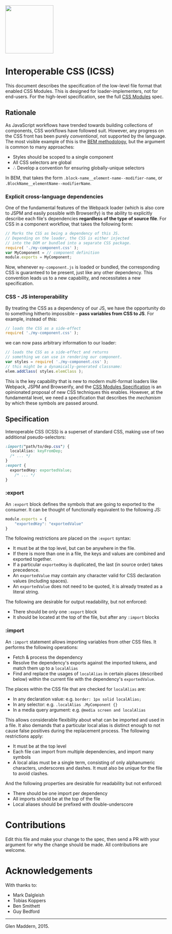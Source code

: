 <img src="https://raw.githubusercontent.com/css-modules/logos/master/css-modules-logo.png" width="150" height="150" />

# Interoperable CSS (ICSS)

This document describes the specification of the low-level file format that enabled CSS Modules. This is designed for loader-implementers, not for end-users. For the high-level specification, see the full [CSS Modules](https://github.com/css-modules/css-modules/blob/master/README.md) spec.

## Rationale

As JavaScript workflows have trended towards building collections of components, CSS workflows have followed suit. However, any progress on the CSS front has been purely *conventional*, not supported by the language. The most visible example of this is the [BEM methodology](http://csswizardry.com/2013/01/mindbemding-getting-your-head-round-bem-syntax/), but the argument is common to many approaches:

- Styles should be scoped to a single component
- All CSS selectors are global
- ∴ Develop a convention for ensuring globally-unique selectors

In BEM, that takes the form `.block-name__element-name--modifier-name`, or `.BlockName__elementName--modifierName`.

### Explicit cross-language dependencies

One of the fundamental features of the Webpack loader (which is also core to JSPM and easily possible with Browserify) is the ability to explicitly describe each file's dependencies **regardless of the type of source file**. For CSS in a component workflow, that takes the following form:

```js
// Marks the CSS as being a dependency of this JS.
// Depending on the loader, the CSS is either injected
// into the DOM or bundled into a separate CSS package.
require( './my-component.css' );
var MyComponent = // component definition
module.exports = MyComponent;
```

Now, whenever `my-component.js` is loaded or bundled, the corresponding CSS is guaranteed to be present, just like any other dependency. This convention leads us to a new capability, and necessitates a new specification.

### CSS - JS interoperability

By treating the CSS as a dependency of our JS, we have the opportunity do to something hitherto impossible – **pass variables from CSS to JS**. For example, instead of this:

```js
// loads the CSS as a side-effect
require( './my-component.css' );
```

we can now pass arbitrary information to our loader:

```js
// loads the CSS as a side-effect and returns
// something we can use in rendering our component.
var styles = require( './my-component.css' );
// this might be a dynamically-generated classname:
elem.addClass( styles.elemClass );
```

This is the key capability that is new to modern multi-format loaders like Webpack, JSPM and Browserify, and the [CSS Modules Specification](https://github.com/css-modules/css-modules/blob/master/README.md) is an opinionated proposal of new CSS techniques this enables. However, at the fundamental level, we need a specification that describes the *mechanism* by which these symbols are passed around.

## Specification

Interoperable CSS (ICSS) is a superset of standard CSS, making use of two additional pseudo-selectors:

```css
:import("path/to/dep.css") {
  localAlias: keyFromDep;
  /* ... */
}
:export {
  exportedKey: exportedValue;
	/* ... */
}
```

### :export

An `:export` block defines the symbols that are going to exported to the consumer. It can be thought of functionally equivalent to the following JS:

```js
module.exports = {
	"exportedKey": "exportedValue"
}
```

The following restrictions are placed on the `:export` syntax:

- It must be at the top level, but can be anywhere in the file.
- If there is more than one in a file, the keys and values are combined and exported together.
- If a particular `exportedKey` is duplicated, the last (in source order) takes precedence.
- An `exportedValue` may contain any character valid for CSS declaration values (including spaces).
- An `exportedValue` does not need to be quoted, it is already treated as a literal string.

The following are desirable for output readability, but not enforced:

- There should be only one `:export` block
- It should be located at the top of the file, but after any `:import` blocks

### :import

An `:import` statement allows importing variables from other CSS files. It performs the following operations:

- Fetch & process the dependency
- Resolve the dependency's exports against the imported tokens, and match them up to a `localAlias`
- Find and replace the usages of `localAlias` in certain places (described below) within the current file with the dependency's `exportedValue`.

The places within the CSS file that are checked for `localAlias` are:

- In any declaration value:
e.g. `border: 1px solid localAlias;`
- In any selector:
e.g. `.localAlias .MyComponent {}`
- In a media query argument:
e.g. `@media screen and localAlias`

This allows considerable flexibility about what can be imported and used in a file. It also demands that a particular local alias is distinct enough to not cause false positives during the replacement process. The following restrictions apply:

- It must be at the top level
- Each file can import from multiple dependencies, and import many symbols
- A local alias must be a single term, consisting of only alphanumeric characters, underscores and dashes. It must also be unique for the file to avoid clashes.

And the following properties are desirable for readability but not enforced:

- There should be one import per dependency
- All imports should be at the top of the file
- Local aliases should be prefixed with double-underscore

# Contributions

Edit this file and make your change to the spec, then send a PR with your argument for why the change should be made. All contributions are welcome.

# Acknowledgements

With thanks to:
- Mark Dalgleish
- Tobias Koppers
- Ben Smithett
- Guy Bedford

---

Glen Maddern, 2015.
